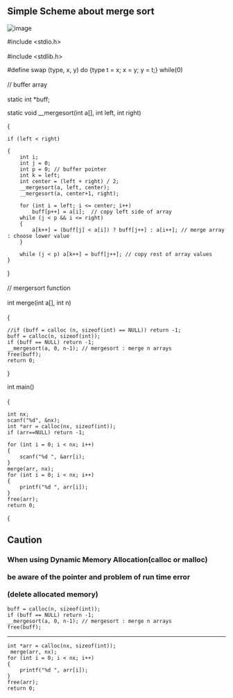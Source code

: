 ## Simple Scheme about merge sort
![image](https://github.com/user-attachments/assets/d187faed-2690-44b6-a595-71be78b17d12)

#include <stdio.h> </br> <br/>
#include <stdlib.h>

#define swap (type, x, y) do {type t = x; x = y; y = t;} while(0) </br> <br/>
// buffer array </br> <br/>
static int *buff;

static void __mergesort(int a[], int left, int right)

{

    if (left < right)
    
    {
        int i;
        int j = 0;
        int p = 0; // buffer pointer
        int k = left; 
        int center = (left + right) / 2;
        __mergesort(a, left, center); 
        __mergesort(a, center+1, right);
        
        for (int i = left; i <= center; i++)
            buff[p++] = a[i];  // copy left side of array
        while (j < p && i <= right)
        {
            a[k++] = (buff[j] < a[i]) ? buff[j++] : a[i++]; // merge array : choose lower value
        }
        
        while (j < p) a[k++] = buff[j++]; // copy rest of array values
    }
}
</br> <br>
// mergersort function </br> <br/>
int merge(int a[], int n) </br> <br/>
{

    //if (buff = calloc (n, sizeof(int) == NULL)) return -1;
    buff = calloc(n, sizeof(int));
    if (buff == NULL) return -1;
    __mergesort(a, 0, n-1); // mergesort : merge n arrays
    free(buff);
    return 0;
}

int main() </br> <br/>
{

    int nx;
    scanf("%d", &nx);
    int *arr = calloc(nx, sizeof(int));
    if (arr==NULL) return -1;
    
    for (int i = 0; i < nx; i++)
    {
        scanf("%d ", &arr[i);
    }
    merge(arr, nx);
    for (int i = 0; i < nx; i++)
    {
        printf("%d ", arr[i]);
    }
    free(arr);
    return 0;
{
## Caution
### When using Dynamic Memory Allocation(calloc or malloc) </br> <br/> be aware of the pointer and problem of run time error </br> <br/> (delete allocated memory)

    buff = calloc(n, sizeof(int));
    if (buff == NULL) return -1;
    __mergesort(a, 0, n-1); // mergesort : merge n arrays
    free(buff);
--------------------------------------------------------------------------
    int *arr = calloc(nx, sizeof(int));
     merge(arr, nx);
    for (int i = 0; i < nx; i++)
    {
        printf("%d ", arr[i]);
    }
    free(arr);
    return 0;

